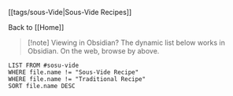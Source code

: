 
[[tags/sous-Vide|Sous-Vide Recipes]]

Back to [[Home]]

> [!note] Viewing in Obsidian?
> The dynamic list below works in Obsidian. On the web, browse by above.
```dataview
LIST FROM #sosu-vide 
WHERE file.name != "Sous-Vide Recipe" 
WHERE file.name != "Traditional Recipe" 
SORT file.name DESC
```
